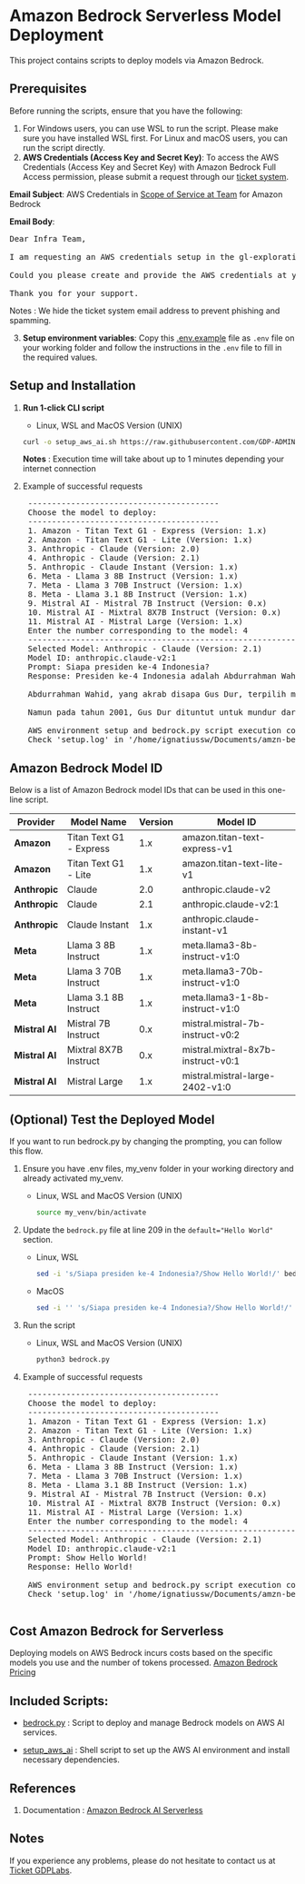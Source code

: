 # Amazon Bedrock Serverless Model Deployment

This project contains scripts to  deploy models via Amazon Bedrock.

## Prerequisites

Before running the scripts, ensure that you have the following:

1. For Windows users, you can use WSL to run the script. Please make sure you have installed WSL first. For Linux and macOS users, you can run the script directly.
2. **AWS Credentials (Access Key and Secret Key)**: To access the AWS Credentials (Access Key and Secret Key) with Amazon Bedrock Full Access permission, please submit a request through our [ticket system](https://docs.google.com/document/d/12TFRlDmOXE0hoB6HZBs_hfdHtXI4ja-oF2bQ71EMUk8/edit?tab=t.0#heading=h.3bryigm0r34y).

**Email Subject**:
AWS Credentials in [Scope of Service at Team](https://docs.google.com/document/d/12TFRlDmOXE0hoB6HZBs_hfdHtXI4ja-oF2bQ71EMUk8/edit?tab=t.0#heading=h.yhcswoyvfkz4) for Amazon Bedrock

**Email Body**:
<pre>
Dear Infra Team,

I am requesting an AWS credentials setup in the gl-exploration account for use with Amazon Bedrock. This AWS credentials will enable us to proceed with the necessary configurations and integrations required for our Amazon Bedrock.

Could you please create and provide the AWS credentials at your earliest convenience? Once we have the AWS credentials details, we can move forward with the setup and testing steps.

Thank you for your support.
</pre>

Notes : We hide the ticket system email address to prevent phishing and spamming.

3. **Setup environment variables**: Copy this [.env.example](/aws-ai/.env.example) file as `.env` file on your working folder and follow the instructions in the `.env` file to fill in the required values.

## Setup and Installation

1. **Run 1-click CLI script**

   - Linux, WSL and MacOS Version (UNIX)

   ```bash
   curl -o setup_aws_ai.sh https://raw.githubusercontent.com/GDP-ADMIN/codehub/main/aws-ai/setup_aws_ai.sh && chmod 755 setup_aws_ai.sh && bash setup_aws_ai.sh
   ```
   **Notes** : Execution time will take about up to 1 minutes depending your internet connection

3. Example of successful requests
   <pre>
    ----------------------------------------
    Choose the model to deploy:
    ----------------------------------------
    1. Amazon - Titan Text G1 - Express (Version: 1.x)
    2. Amazon - Titan Text G1 - Lite (Version: 1.x)
    3. Anthropic - Claude (Version: 2.0)
    4. Anthropic - Claude (Version: 2.1)
    5. Anthropic - Claude Instant (Version: 1.x)
    6. Meta - Llama 3 8B Instruct (Version: 1.x)
    7. Meta - Llama 3 70B Instruct (Version: 1.x)
    8. Meta - Llama 3.1 8B Instruct (Version: 1.x)
    9. Mistral AI - Mistral 7B Instruct (Version: 0.x)
    10. Mistral AI - Mixtral 8X7B Instruct (Version: 0.x)
    11. Mistral AI - Mistral Large (Version: 1.x)
    Enter the number corresponding to the model: 4
    ----------------------------------------------------------------
    Selected Model: Anthropic - Claude (Version: 2.1)
    Model ID: anthropic.claude-v2:1
    Prompt: Siapa presiden ke-4 Indonesia?
    Response: Presiden ke-4 Indonesia adalah Abdurrahman Wahid. Beliau menjabat sebagai Presiden Indonesia dari tahun 1999 hingga 2001.
    
    Abdurrahman Wahid, yang akrab disapa Gus Dur, terpilih menjadi Presiden menggantikan BJ Habibie setelah pemilihan umum tahun 1999. Gus Dur merupakan tokoh penting dari organisasi Islam terbesar di Indonesia, Nahdlatul Ulama.
    
    Namun pada tahun 2001, Gus Dur dituntut untuk mundur dari jabatannya karena beberapa kontroversi dan tuduhan korupsi serta ketidakmampuannya mengendalikan krisis politik dan ekonomi yang terjadi saat itu. Jabatan pres
    
    AWS environment setup and bedrock.py script execution complete.
    Check 'setup.log' in '/home/ignatiussw/Documents/amzn-bedrock-tes/igncodehub' for detailed logs.
   </pre>
       
## Amazon Bedrock Model ID

Below is a list of Amazon Bedrock model IDs that can be used in this one-line script.

| Provider        | Model Name                    | Version | Model ID                                  |
|-----------------|-------------------------------|---------|-------------------------------------------|
| **Amazon**      | Titan Text G1 - Express       | 1.x     | amazon.titan-text-express-v1              |
| **Amazon**      | Titan Text G1 - Lite          | 1.x     | amazon.titan-text-lite-v1                 |
| **Anthropic**   | Claude                        | 2.0     | anthropic.claude-v2                       |
| **Anthropic**   | Claude                        | 2.1     | anthropic.claude-v2:1                     |
| **Anthropic**   | Claude Instant                | 1.x     | anthropic.claude-instant-v1               |
| **Meta**        | Llama 3 8B Instruct           | 1.x     | meta.llama3-8b-instruct-v1:0              |
| **Meta**        | Llama 3 70B Instruct          | 1.x     | meta.llama3-70b-instruct-v1:0             |
| **Meta**        | Llama 3.1 8B Instruct         | 1.x     | meta.llama3-1-8b-instruct-v1:0            |
| **Mistral AI**  | Mistral 7B Instruct           | 0.x     | mistral.mistral-7b-instruct-v0:2          |
| **Mistral AI**  | Mixtral 8X7B Instruct         | 0.x     | mistral.mixtral-8x7b-instruct-v0:1        |
| **Mistral AI**  | Mistral Large                 | 1.x     | mistral.mistral-large-2402-v1:0           |

## (Optional) Test the Deployed Model

If you want to run bedrock.py by changing the prompting, you can follow this flow.

1. Ensure you have .env files, my_venv folder in your working directory and already activated my_venv.

   - Linux, WSL and MacOS Version (UNIX)

     ```bash
     source my_venv/bin/activate
     ```
2. Update the `bedrock.py` file at line 209 in the `default="Hello World"` section.
   - Linux, WSL
     ```bash
     sed -i 's/Siapa presiden ke-4 Indonesia?/Show Hello World!/' bedrock.py
     ```
   - MacOS
     ```bash
     sed -i '' 's/Siapa presiden ke-4 Indonesia?/Show Hello World!/' bedrock.py
     ```
2. Run the script

   - Linux, WSL and MacOS Version (UNIX)
     ```bash
     python3 bedrock.py
     ```

3. Example of successful requests
    <pre>
    ----------------------------------------
    Choose the model to deploy:
    ----------------------------------------
    1. Amazon - Titan Text G1 - Express (Version: 1.x)
    2. Amazon - Titan Text G1 - Lite (Version: 1.x)
    3. Anthropic - Claude (Version: 2.0)
    4. Anthropic - Claude (Version: 2.1)
    5. Anthropic - Claude Instant (Version: 1.x)
    6. Meta - Llama 3 8B Instruct (Version: 1.x)
    7. Meta - Llama 3 70B Instruct (Version: 1.x)
    8. Meta - Llama 3.1 8B Instruct (Version: 1.x)
    9. Mistral AI - Mistral 7B Instruct (Version: 0.x)
    10. Mistral AI - Mixtral 8X7B Instruct (Version: 0.x)
    11. Mistral AI - Mistral Large (Version: 1.x)
    Enter the number corresponding to the model: 4
    ----------------------------------------------------------------
    Selected Model: Anthropic - Claude (Version: 2.1)
    Model ID: anthropic.claude-v2:1
    Prompt: Show Hello World!
    Response: Hello World!
    
    AWS environment setup and bedrock.py script execution complete.
    Check 'setup.log' in '/home/ignatiussw/Documents/amzn-bedrock-tes/igncodehub' for detailed logs.
    </pre>


## Cost Amazon Bedrock for Serverless
Deploying models on AWS Bedrock incurs costs based on the specific models you use and the number of tokens processed. 
[Amazon Bedrock Pricing](https://aws.amazon.com/bedrock/pricing/)

## Included Scripts:

- [bedrock.py](bedrock.py) : Script to deploy and manage Bedrock models on AWS AI services. 

- [setup_aws_ai](setup_aws_ai.sh) : Shell script to set up the AWS AI environment and install necessary dependencies. 

## References

1. Documentation : [Amazon Bedrock AI Serverless](https://docs.google.com/document/d/12TFRlDmOXE0hoB6HZBs_hfdHtXI4ja-oF2bQ71EMUk8/edit?usp=sharing)

## Notes

If you experience any problems, please do not hesitate to contact us at [Ticket GDPLabs](https://docs.google.com/document/d/12TFRlDmOXE0hoB6HZBs_hfdHtXI4ja-oF2bQ71EMUk8/edit?tab=t.0#heading=h.3bryigm0r34y).
